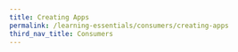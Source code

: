 ```yaml
---
title: Creating Apps
permalink: /learning-essentials/consumers/creating-apps
third_nav_title: Consumers
---
```

